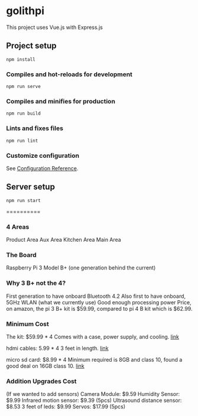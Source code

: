 # golithpi

This project uses Vue.js with Express.js

## Project setup
```
npm install
```

### Compiles and hot-reloads for development
```
npm run serve
```

### Compiles and minifies for production
```
npm run build
```

### Lints and fixes files
```
npm run lint
```

### Customize configuration
See [Configuration Reference](https://cli.vuejs.org/config/).

## Server setup
```
npm run start
```

==========

### 4 Areas

Product Area
Aux Area
Kitchen Area
Main Area

### The Board
Raspberry Pi 3 Model B+
(one generation behind the current)

### Why 3 B+ not the 4?
First generation to have onboard Bluetooth 4.2
Also first to have onboard, 5GHz WLAN (what we currently use)
Good enough processing power
Price, on amazon, the pi 3 B+ kit is $59.99, compared to pi 4 B kit which is $62.99.

### Minimum Cost
The kit: $59.99 * 4
Comes with a case, power supply, and cooling.
[link](https://www.amazon.com/Vilros-Raspberry-Clear-Power-Supply/dp/B07BDRD3LP/ref=sr_1_13?keywords=raspberry+pi+3+b%2B&qid=1578272387&sr=8-13)

hdmi cables: 5.99 * 4
3 feet in length.
[link](https://www.amazon.com/AmazonBasics-High-Speed-HDMI-Cable-1-Pack/dp/B014I8SSD0/ref=sr_1_1_sspa?keywords=hdmi+cable&qid=1578273615&sr=8-1-spons&psc=1&spLa=ZW5jcnlwdGVkUXVhbGlmaWVyPUFWNE1aVUc5QzRQUEkmZW5jcnlwdGVkSWQ9QTA5NDA3MDMzVERWNFNZN0RFODA5JmVuY3J5cHRlZEFkSWQ9QTAzNjc2ODAzTkUxV0FUMjMzRjlRJndpZGdldE5hbWU9c3BfYXRmJmFjdGlvbj1jbGlja1JlZGlyZWN0JmRvTm90TG9nQ2xpY2s9dHJ1ZQ==)

micro sd card: $8.99 * 4
Minimum required is 8GB and class 10, found a good deal on 16GB class 10.
[link](https://www.amazon.com/Micro-Center-Class-Memory-Adapter/dp/B07K835MNR/ref=sr_1_14?keywords=8gb+micro+sd+class+10&qid=1578272036&sr=8-14)

### Addition Upgrades Cost
(If we wanted to add sensors)
Camera Module: $9.59
Humidity Sensor: $9.99
Infrared motion sensor: $9.39 (5pcs)
Ultrasound distance sensor: $8.53
3 feet of leds: $9.99
Servos: $17.99 (5pcs)